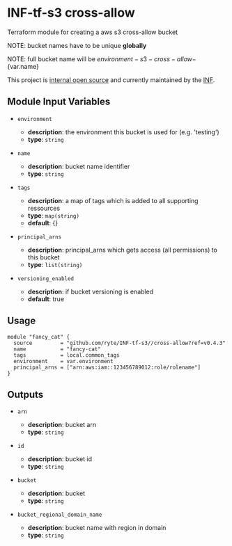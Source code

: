 # INF-tf-s3 cross-allow

Terraform module for creating a aws s3 cross-allow bucket

NOTE: bucket names have to be unique __globally__

NOTE: full bucket name will be ${environment}-s3-cross-allow-${var.name}

This project is [internal open source](https://en.wikipedia.org/wiki/Inner_source)
and currently maintained by the [INF](https://github.com/orgs/ryte/teams/inf).

## Module Input Variables

- `environment`
    - __description__: the environment this bucket is used for (e.g. 'testing')
    - __type__: `string`

- `name`
    - __description__: bucket name identifier
    - __type__: `string`

- `tags`
    - __description__: a map of tags which is added to all supporting ressources
    - __type__: `map(string)`
    - __default__: {}

- `principal_arns`
    - __description__: principal_arns which gets access (all permissions) to this bucket
    - __type__: `list(string)`

- `versioning_enabled`
    - __description__: if bucket versioning is enabled
    - __default__: true

## Usage

```hcl
module "fancy_cat" {
  source         = "github.com/ryte/INF-tf-s3//cross-allow?ref=v0.4.3"
  name           = "fancy-cat"
  tags           = local.common_tags
  environment    = var.environment
  principal_arns = ["arn:aws:iam::123456789012:role/rolename"]
}
```

## Outputs

- `arn`
    - __description__: bucket arn
    - __type__: `string`

- `id`
    - __description__: bucket id
    - __type__: `string`

- `bucket`
    - __description__: bucket
    - __type__: `string`

- `bucket_regional_domain_name`
    - __description__: bucket name with region in domain
    - __type__: `string`
